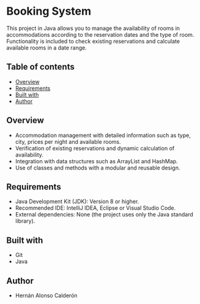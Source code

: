 # Booking System
This project in Java allows you to manage the availability of rooms in accommodations according to the reservation dates and the type of room. Functionality is included to check existing reservations and calculate available rooms in a date range.

## Table of contents
- [Overview](#overview)
- [Requirements](#requirements)
- [Built with](#built-with)
- [Author](#author)

## Overview
- Accommodation management with detailed information such as type, city, prices per night and available rooms.
- Verification of existing reservations and dynamic calculation of availability.
- Integration with data structures such as ArrayList and HashMap.
- Use of classes and methods with a modular and reusable design.

## Requirements
- Java Development Kit (JDK): Version 8 or higher.
- Recommended IDE: IntelliJ IDEA, Eclipse or Visual Studio Code.
- External dependencies: None (the project uses only the Java standard library).

## Built with
- Git
- Java

## Author
- Hernán Alonso Calderón

